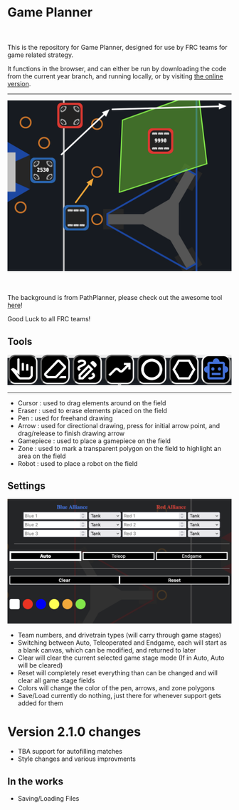 # Game Planner 

<br></br>
This is the repository for Game Planner, designed for use by FRC teams for game related strategy. 

It functions in the browser, and can either be run by downloading the code from the current year branch, and running locally, or by visiting [the online version](https://netlockj.github.io/frc-game-planner/).

---

<img src="./images/example.png">

<br></br>
The background is from PathPlanner, please check out the awesome tool [here](https://github.com/mjansen4857/pathplanner)!

Good Luck to all FRC teams!

## Tools

<img src="./images/tools.png">

---

- Cursor : used to drag elements around on the field
- Eraser : used to erase elements placed on the field
- Pen : used for freehand drawing
- Arrow : used for directional drawing, press for initial arrow point, and drag/release to finish drawing arrow
- Gamepiece : used to place a gamepiece on the field
- Zone : used to mark a transparent polygon on the field to highlight an area on the field
- Robot : used to place a robot on the field


## Settings

<img src="./images/settings.png">

- Team numbers, and drivetrain types (will carry through game stages)
- Switching between Auto, Teleoperated and Endgame, each will start as a blank canvas, which can be modified, and returned to later
- Clear will clear the current selected game stage mode (If in Auto, Auto will be cleared)
- Reset will completely reset everything than can be changed and will clear all game stage fields
- Colors will change the color of the pen, arrows, and zone polygons
- Save/Load currently do nothing, just there for whenever support gets added for them

# Version 2.1.0 changes
- TBA support for autofilling matches
- Style changes and various improvments

## In the works
- Saving/Loading Files
